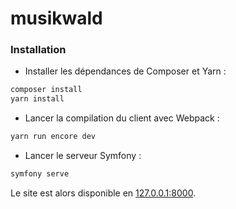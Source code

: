# musikwald

### Installation

- Installer les dépendances de Composer et Yarn :

```bash
composer install
yarn install
```

- Lancer la compilation du client avec Webpack :
```bash
yarn run encore dev
```

- Lancer le serveur Symfony :
```bash
symfony serve
```

Le site est alors disponible en [127.0.0.1:8000](http://127.0.0.1:8000).